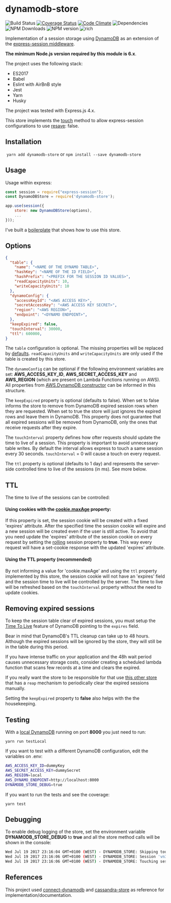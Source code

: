 dynamodb-store
===============
![Build Status](https://travis-ci.org/rafaelrpinto/dynamodb-store.svg?branch=master) [![Coverage Status](https://coveralls.io/repos/github/rafaelrpinto/dynamodb-store/badge.svg?branch=master)](https://coveralls.io/github/rafaelrpinto/dynamodb-store?branch=master) [![Code Climate](https://codeclimate.com/github/rafaelrpinto/dynamodb-store.svg)](https://codeclimate.com/github/rafaelrpinto/dynamodb-store) ![Dependencies](https://david-dm.org/rafaelrpinto/dynamodb-store.svg) ![NPM Downloads](https://img.shields.io/npm/dt/dynamodb-store.svg) ![NPM version](https://img.shields.io/npm/v/dynamodb-store.svg) ![rich](https://img.shields.io/badge/Become%20a%20millionaire-failing-red.svg)


Implementation of a session storage using [DynamoDB](https://aws.amazon.com/dynamodb/)
as an extension of the [express-session middleware](https://github.com/expressjs/session).

**The minimum Node.js version required by this module is 6.x**.

The project uses the following stack:

- ES2017
- Babel
- Eslint with AirBnB style
- Jest
- Yarn
- Husky

The project was tested with Express.js 4.x.

This store implements the [touch](https://github.com/expressjs/session#storetouchsid-session-callback) method to allow express-session configurations to use [resave](https://github.com/expressjs/session#resave): false.

## Installation
​
`yarn add dynamodb-store`
or
`npm install --save dynamodb-store`


## Usage

Usage within express:

```javascript
const session = require("express-session");
const DynamoDBStore = require('dynamodb-store');

app.use(session({
    store: new DynamoDBStore(options),
    ...
}));
```
I've built a [boilerplate](https://github.com/rafaelrpinto/aws-lambda-stateful-express-boilerplate) that shows how to use this store.

## Options

```json
{
  "table": {
    "name": "<NAME OF THE DYNAMO TABLE>",
    "hashKey": "<NAME OF THE ID FIELD>",
    "hashPrefix": "<PREFIX FOR THE SESSION ID VALUES>",
    "readCapacityUnits": 10,
    "writeCapacityUnits": 10
  },
  "dynamoConfig": {
    "accessKeyId": "<AWS ACCESS KEY>",
    "secretAccessKey": "<AWS ACCESS KEY SECRET>",
    "region": "<AWS REGION>",
    "endpoint": "<DYNAMO ENDPOINT>",
  },
  "keepExpired": false,
  "touchInterval": 30000,
  "ttl": 600000,
}
```

The `table` configuration is optional. The missing properties will be replaced by [defaults](https://github.com/rafaelrpinto/dynamodb-store/blob/master/lib/constants.js). `readCapacityUnits` and `writeCapacityUnits` are only used if the table is created by this store.

The `dynamoConfig` can be optional if the following environment variables are set: **AWS_ACCESS_KEY_ID**, **AWS_SECRET_ACCESS_KEY** and **AWS_REGION** (which are present on Lambda Functions running on AWS). All properties from [AWS.DynamoDB constructor](https://docs.aws.amazon.com/AWSJavaScriptSDK/latest/AWS/DynamoDB.html#constructor-property) can be informed in this structure.

The `keepExpired` property is optional (defaults to false). When set to false informs the store to remove from DynamoDB expired session rows when they are requested. When set to true the store will just ignores the expired rows and leave them in DynamoDB. This property does not guarantee that all expired sessions will be removed from DynamoDB, only the ones that receive requests after they expire.

The `touchInterval` property defines how ofter requests should update the time to live of a session. This property is important to avoid unnecessary table writes. By default the interval allows express to touch a same session every 30 seconds. `touchInterval` = 0 will cause a touch on every request.

The `ttl` property is optional (defaults to 1 day) and represents the server-side controlled time to live of the sessions (in ms). See more below.

## TTL

The time to live of the sessions can be controlled:

#### Using cookies with the [cookie.maxAge](https://github.com/expressjs/session#cookiemaxage) property:

If this property is set, the session cookie will be created with a fixed 'expires' attribute. After the specified time the session cookie will expire and a new session will be created even if the user is still active. To avoid that you need update the 'expires' attribute of the session cookie on every request by setting the [rolling](https://github.com/expressjs/session#rolling) session property to **true**. This way every request will have a set-cookie response with the updated 'expires' attribute.

#### Using the TTL property (recommended)

By not informing a value for 'cookie.maxAge' and using the `ttl` property implemented by this store, the session cookie will not have an 'expires' field and the session time to live will be controlled by the server. The time to live will be refreshed based on the `touchInterval` property without the need to update cookies.

## Removing expired sessions

To keep the session table clear of expired sessions, you must setup the [Time To Live](https://docs.aws.amazon.com/amazondynamodb/latest/developerguide/TTL.html) feature of DynamoDB pointing to the `expires` field.

Bear in mind that DynamoDB's TTL cleanup can take up to 48 hours. Although the expired sessions will be ignored by the store, they will still be in the table during this period.

If you have intense traffic on your application and the 48h wait period causes unnecessary storage costs, consider creating a scheduled lambda function that scans few records at a time and clears the expired.

If you really want the store to be responsible for that use [this other store](https://github.com/ca98am79/connect-dynamodb) that has a `reap` mechanism to periodically clear the expired sessions manually.

Setting the `keepExpired` property to **false** also helps with the the housekeeping.

## Testing

With a [local DynamoDB](https://docs.aws.amazon.com/amazondynamodb/latest/developerguide/DynamoDBLocal.html) running on port **8000** you just need to run:

`yarn run testLocal`

If you want to test with a different DynamoDB configuration, edit the variables on .env:

```bash
AWS_ACCESS_KEY_ID=dummyKey
AWS_SECRET_ACCESS_KEY=dummySecret
AWS_REGION=local
AWS_DYNAMO_ENDPOINT=http://localhost:8000
DYNAMODB_STORE_DEBUG=true
```

If you want to run the tests and see the coverage:

`yarn test`

## Debugging

To enable debug logging of the store, set the environment variable **DYNAMODB_STORE_DEBUG** to **true** and all the store method calls will be shown in the console:

```bash
Wed Jul 19 2017 23:16:04 GMT+0100 (WEST) - DYNAMODB_STORE: Skipping touch of session 'vn31s3sl3k5fHiHs1saMXNEyb_hEp1KS'
Wed Jul 19 2017 23:16:06 GMT+0100 (WEST) - DYNAMODB_STORE: Session 'vn31s3sl3k5fHiHs1saMXNEyb_hEp1KS' found {"csrfSecret":"ZeYyyZyHv1rADky_hmiYt40e","cookie":{"path":"/","expires":null,"_expires":null,"data":{"path":"/","expires":null,"httpOnly":true,"secure":true,"originalMaxAge":null,"sameSite":true},"maxAge":null,"sameSite":true,"httpOnly":true,"secure":true,"originalMaxAge":null},"updated":1500502536135,"user":{"firstName":"Shaylee","lastName":"Robel","avatar":"https://s3.amazonaws.com/uifaces/faces/twitter/yassiryahya/128.jpg"}}
Wed Jul 19 2017 23:16:06 GMT+0100 (WEST) - DYNAMODB_STORE: Touching session 'vn31s3sl3k5fHiHs1saMXNEyb_hEp1KS'
```

## References

This project used [connect-dynamodb](https://github.com/ca98am79/connect-dynamodb) and [cassandra-store](https://github.com/webcc/cassandra-store) as reference for implementation/documentation.
